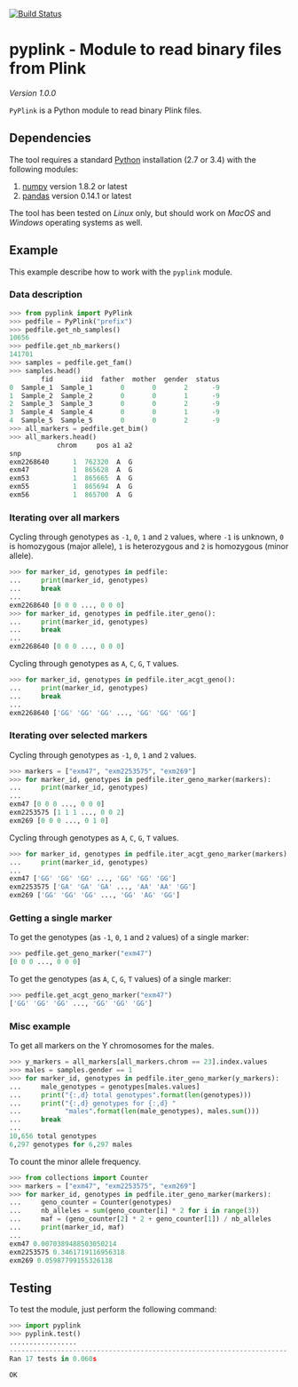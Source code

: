 [![Build Status](https://travis-ci.org/lemieuxl/pyplink.svg?branch=master)](https://travis-ci.org/lemieuxl/pyplink)


# pyplink - Module to read binary files from Plink

*Version 1.0.0*

`PyPlink` is a Python module to read binary Plink files.


## Dependencies

The tool requires a standard [Python](http://python.org/) installation (2.7 or
3.4) with the following modules:

1. [numpy](http://www.numpy.org/) version 1.8.2 or latest
1. [pandas](http://pandas.pydata.org/) version 0.14.1 or latest

The tool has been tested on *Linux* only, but should work on *MacOS* and
*Windows* operating systems as well.


## Example

This example describe how to work with the `pyplink` module.


### Data description

```python
>>> from pyplink import PyPlink
>>> pedfile = PyPlink("prefix")
>>> pedfile.get_nb_samples()
10656
>>> pedfile.get_nb_markers()
141701
>>> samples = pedfile.get_fam()
>>> samples.head()
        fid       iid  father  mother  gender  status
0  Sample_1  Sample_1       0       0       2      -9
1  Sample_2  Sample_2       0       0       1      -9
2  Sample_3  Sample_3       0       0       2      -9
3  Sample_4  Sample_4       0       0       1      -9
4  Sample_5  Sample_5       0       0       2      -9
>>> all_markers = pedfile.get_bim()
>>> all_markers.head()
            chrom     pos a1 a2
snp                               
exm2268640      1  762320  A  G
exm47           1  865628  A  G
exm53           1  865665  A  G
exm55           1  865694  A  G
exm56           1  865700  A  G
```


### Iterating over all markers

Cycling through genotypes as `-1`, `0`, `1` and `2` values, where `-1` is
unknown, `0` is homozygous (major allele), `1` is heterozygous and `2` is
homozygous (minor allele).

```python
>>> for marker_id, genotypes in pedfile:
...     print(marker_id, genotypes)
...     break
... 
exm2268640 [0 0 0 ..., 0 0 0]
>>> for marker_id, genotypes in pedfile.iter_geno():
...     print(marker_id, genotypes)
...     break
... 
exm2268640 [0 0 0 ..., 0 0 0]
```

Cycling through genotypes as `A`, `C`, `G`, `T` values.

```python
>>> for marker_id, genotypes in pedfile.iter_acgt_geno():
...     print(marker_id, genotypes)
...     break
... 
exm2268640 ['GG' 'GG' 'GG' ..., 'GG' 'GG' 'GG']
```


### Iterating over selected markers

Cycling through genotypes as `-1`, `0`, `1` and `2` values.

```python
>>> markers = ["exm47", "exm2253575", "exm269"]
>>> for marker_id, genotypes in pedfile.iter_geno_marker(markers):
...     print(marker_id, genotypes)
... 
exm47 [0 0 0 ..., 0 0 0]
exm2253575 [1 1 1 ..., 0 0 2]
exm269 [0 0 0 ..., 0 1 0]
```

Cycling through genotypes as `A`, `C`, `G`, `T` values.

```python
>>> for marker_id, genotypes in pedfile.iter_acgt_geno_marker(markers):
...     print(marker_id, genotypes)
... 
exm47 ['GG' 'GG' 'GG' ..., 'GG' 'GG' 'GG']
exm2253575 ['GA' 'GA' 'GA' ..., 'AA' 'AA' 'GG']
exm269 ['GG' 'GG' 'GG' ..., 'GG' 'AG' 'GG']
```


### Getting a single marker

To get the genotypes (as `-1`, `0`, `1` and `2` values) of a single marker:
```python
>>> pedfile.get_geno_marker("exm47")
[0 0 0 ..., 0 0 0]
```

To get the genotypes (as `A`, `C`, `G`, `T` values) of a single marker:
```python
>>> pedfile.get_acgt_geno_marker("exm47")
['GG' 'GG' 'GG' ..., 'GG' 'GG' 'GG']
```


### Misc example

To get all markers on the Y chromosomes for the males.

```python
>>> y_markers = all_markers[all_markers.chrom == 23].index.values
>>> males = samples.gender == 1
>>> for marker_id, genotypes in pedfile.iter_geno_marker(y_markers):
...     male_genotypes = genotypes[males.values]
...     print("{:,d} total genotypes".format(len(genotypes)))
...     print("{:,d} genotypes for {:,d} "
...           "males".format(len(male_genotypes), males.sum()))
...     break
... 
10,656 total genotypes
6,297 genotypes for 6,297 males
```

To count the minor allele frequency.

```python
>>> from collections import Counter
>>> markers = ["exm47", "exm2253575", "exm269"]
>>> for marker_id, genotypes in pedfile.iter_geno_marker(markers):
...     geno_counter = Counter(genotypes)
...     nb_alleles = sum(geno_counter[i] * 2 for i in range(3))
...     maf = (geno_counter[2] * 2 + geno_counter[1]) / nb_alleles
...     print(marker_id, maf)
... 
exm47 0.0070389488503050214
exm2253575 0.3461719116956318
exm269 0.05987799155326138
```


## Testing

To test the module, just perform the following command:

```python
>>> import pyplink
>>> pyplink.test()
.................
----------------------------------------------------------------------
Ran 17 tests in 0.060s

OK
```
